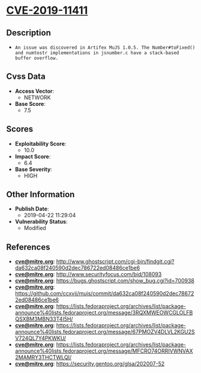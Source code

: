 
# [CVE-2019-11411](http://www.ghostscript.com/cgi-bin/findgit.cgi?da632ca08f240590d2dec786722ed08486ce1be6)

## Description

- `An issue was discovered in Artifex MuJS 1.0.5. The Number#toFixed() and numtostr implementations in jsnumber.c have a stack-based buffer overflow.`

## Cvss Data

- **Access Vector**:
  - NETWORK
- **Base Score**:
  - 7.5

## Scores

- **Exploitability Score**:
  - 10.0
- **Impact Score**:
  - 6.4
- **Base Severity**:
  - HIGH

## Other Information

- **Publish Date**:
  - 2019-04-22 11:29:04
- **Vulnerability Status**:
  - Modified

## References

- **cve@mitre.org**: http://www.ghostscript.com/cgi-bin/findgit.cgi?da632ca08f240590d2dec786722ed08486ce1be6
- **cve@mitre.org**: http://www.securityfocus.com/bid/108093
- **cve@mitre.org**: https://bugs.ghostscript.com/show_bug.cgi?id=700938
- **cve@mitre.org**: https://github.com/ccxvii/mujs/commit/da632ca08f240590d2dec786722ed08486ce1be6
- **cve@mitre.org**: https://lists.fedoraproject.org/archives/list/package-announce%40lists.fedoraproject.org/message/3RQXMWEOWCGLOLFBQSXBM3MBN33T4I5H/
- **cve@mitre.org**: https://lists.fedoraproject.org/archives/list/package-announce%40lists.fedoraproject.org/message/67PMOZV4DLVL2KGU2SV724QL7Y4PKWKU/
- **cve@mitre.org**: https://lists.fedoraproject.org/archives/list/package-announce%40lists.fedoraproject.org/message/MFCRO74ORRIVWNVAX2MAMRY3THCTWLQI/
- **cve@mitre.org**: https://security.gentoo.org/glsa/202007-52
